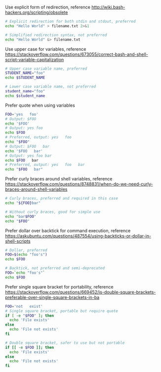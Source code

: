 Use explicit form of redirection, reference http://wiki.bash-hackers.org/scripting/obsolete
```sh
# Explicit redirection for both stdin and stdout, preferred
echo "Hello World" > filename.txt 2>&1

# Simplified redirection syntax, not preferred
echo "Hello World" &> filename.txt
```

Use upper case for variables, reference https://stackoverflow.com/questions/673055/correct-bash-and-shell-script-variable-capitalization
```sh
# Upper case variable name, preferred
STUDENT_NAME="foo"
echo $STUDENT_NAME

# Lower case variable name, not preferred
student_name="foo"
echo $student_name
```

Prefer quote when using variables
```sh
FOO='yes   foo'
# Output: $FOO
echo '$FOO'
# Output: yes foo
echo $FOO
# Preferred, output: yes   foo
echo "$FOO"
# Output: $FOO   bar
echo '$FOO   bar'
# Output: yes foo bar
echo $FOO   bar
# Preferred, output: yes   foo   bar
echo "$FOO   bar"
```

Prefer curly braces around shell variables, reference https://stackoverflow.com/questions/8748831/when-do-we-need-curly-braces-around-shell-variables
```sh
# Curly braces, preferred and required in this case
echo "${FOO}bar"

# Without curly braces, good for simple use
echo "bar$FOO"
echo "$FOO"
```

Prefer dollar over backtick for command execution, reference https://askubuntu.com/questions/487554/using-backticks-or-dollar-in-shell-scripts
```sh
# Dollar, preferred
FOO=$(echo "foo's")
echo $FOO

# Backtick, not preferred and semi-deprecated
FOO=`echo "foo's"`
echo $FOO
```

Prefer single square bracket for portability, reference https://stackoverflow.com/questions/669452/is-double-square-brackets-preferable-over-single-square-brackets-in-ba
```sh
FOO='not   exist'
# Single square bracket, portable but require quote
if [ -e "$FOO" ]; then
  echo 'File exists'
else
  echo 'File not exists'
fi

# Double square bracket, safer to use but not portable
if [[ -e $FOO ]]; then
  echo 'File exists'
else
  echo 'File not exists'
fi
```
